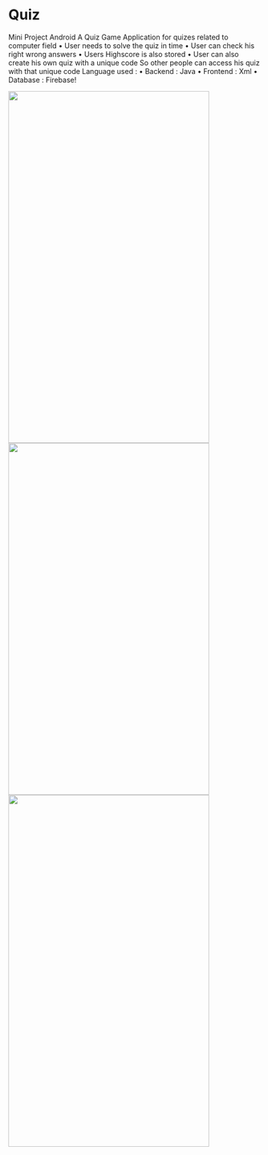 # Quiz
Mini Project Android
A Quiz Game Application for quizes related to computer field
 • User needs to solve the quiz in time 
 • User can check his right wrong answers
 • Users Highscore is also stored
 • User can also create his own quiz with a unique code 
   So other people can access his quiz with that unique code
Language used : 
• Backend : Java
• Frontend : Xml
• Database : Firebase!

<img src = "https://github.com/anujpujari/QuizEasy/assets/63943449/9038a1a0-77a2-4422-ad62-4fb0920827c4" width="400" height="700" />
<img src = "https://github.com/anujpujari/QuizEasy/assets/63943449/45a62ed1-a799-456f-ac03-43143b1ffa80" width="400" height="700" />

<img src = "https://github.com/anujpujari/QuizEasy/assets/63943449/d77dffe1-2645-4233-a8c3-7c56006eafa2" width="400" height="700" />




